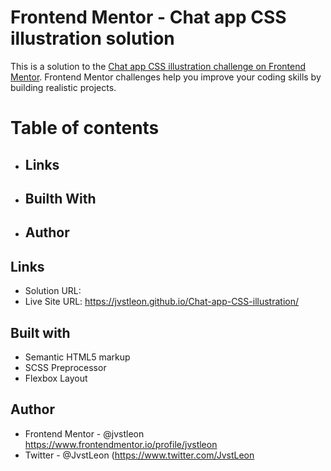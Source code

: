 # Frontend Mentor - Chat app CSS illustration solution

This is a solution to the [Chat app CSS illustration challenge on Frontend Mentor](https://www.frontendmentor.io/challenges/chat-app-css-illustration-O5auMkFqY). Frontend Mentor challenges help you improve your coding skills by building realistic projects. 


# Table of contents

- ## Links
- ## Builth With
- ## Author


## Links

- Solution URL: 
- Live Site URL: https://jvstleon.github.io/Chat-app-CSS-illustration/


## Built with

- Semantic HTML5 markup
- SCSS Preprocessor
- Flexbox Layout


## Author

- Frontend Mentor - @jvstleon https://www.frontendmentor.io/profile/jvstleon
- Twitter - @JvstLeon (https://www.twitter.com/JvstLeon
